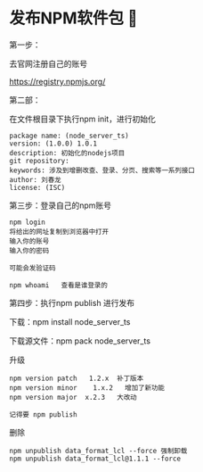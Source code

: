 # 发布NPM软件包 :tada:

第一步：

去官网注册自己的账号

https://registry.npmjs.org/

第二部：

在文件根目录下执行npm init，进行初始化

```
package name: (node_server_ts)
version: (1.0.0) 1.0.1                                                                                                                                                                                                             
description: 初始化的nodejs项目
git repository:                                                                                                                                                                                                                 
keywords: 涉及到增删改查、登录、分页、搜索等一系列接口
author: 刘春龙                                                                                                                                                                                                                     
license: (ISC) 
```

第三步：登录自己的npm账号

```
npm login
将给出的网址复制到浏览器中打开
输入你的账号
输入你的密码

可能会发验证码

npm whoami   查看是谁登录的
```

第四步：执行npm publish   进行发布



下载：npm install node_server_ts

下载源文件：npm pack node_server_ts

升级

```
npm version patch   1.2.x  补丁版本
npm version minor    1.x.2   增加了新功能
npm version major  x.2.3   大改动

记得要 npm publish
```

删除

```
npm unpublish data_format_lcl --force 强制卸载
npm unpublish data_format_lcl@1.1.1 --force 
```

